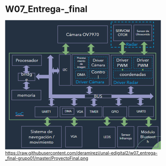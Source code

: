 # W07_Entrega-_final

![Screenshot](ProyectoFinal.png) 
https://raw.githubusercontent.com/deramirezi/unal-edigital2/w07_entrega-_final-grupo01/master/ProyectoFinal.png
